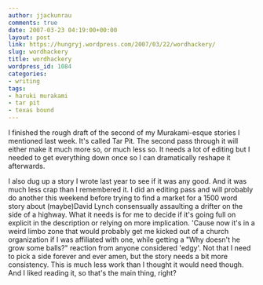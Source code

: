 ```yaml
---
author: jjackunrau
comments: true
date: 2007-03-23 04:19:00+00:00
layout: post
link: https://hungryj.wordpress.com/2007/03/22/wordhackery/
slug: wordhackery
title: wordhackery
wordpress_id: 1084
categories:
- writing
tags:
- haruki murakami
- tar pit
- texas bound
---
```


I finished the rough draft of the second of my Murakami-esque stories I mentioned last week.  It's called Tar Pit.  The second pass through it will either make it much more so, or much less so.  It needs a lot of editing but I needed to get everything down once so I can dramatically reshape it afterwards.  
  
I also dug up a story I wrote last year to see if it was any good.  And it was much less crap than I remembered it.  I did an editing pass and will probably do another this weekend before trying to find a market for a 1500 word story about (maybe)David Lynch consensually assaulting a drifter on the side of a highway.  What it needs is for me to decide if it's going full on explicit in the description or relying on more implication.  'Cause now it's in a weird limbo zone that would probably get me kicked out of a church organization if I was affiliated with one, while getting a "Why doesn't he grow some balls?" reaction from anyone considered 'edgy'.  Not that I need to pick a side forever and ever amen, but the story needs a bit more consistency.  This is much less work than I thought it would need though.  And I liked reading it, so that's the main thing, right?

